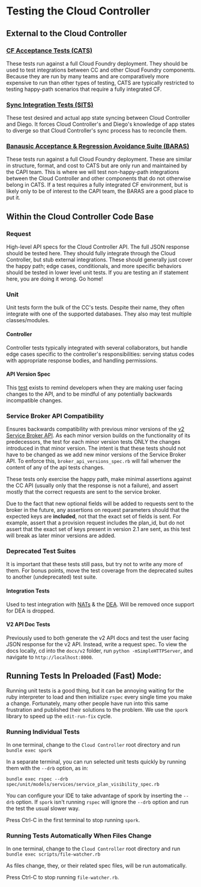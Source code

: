 # Testing the Cloud Controller

## External to the Cloud Controller

### [CF Acceptance Tests (CATS)](https://github.com/cloudfoundry/cf-acceptance-tests/)

These tests run against a full Cloud Foundry deployment. They should be used to test integrations between CC and other Cloud Foundry components. Because they are run by many teams and are comparatively more expensive to run than other types of testing, CATS are typically restricted to testing happy-path scenarios that require a fully integrated CF.

### [Sync Integration Tests (SITS)](https://github.com/cloudfoundry/sync-integration-tests)

These test desired and actual app state syncing between Cloud Controller and Diego. It forces Cloud Controller's and Diego's knowledge of app states to diverge so that Cloud Controller's sync process has to reconcile them.

### [Banausic Acceptance & Regression Avoidance Suite (BARAS)](https://github.com/cloudfoundry/capi-bara-tests)

These tests run against a full Cloud Foundry deployment. These are similar in structure, format, and cost to CATS but are only run and maintained by the CAPI team. This is where we will test non-happy-path integrations between the Cloud Controller and other components that do not otherwise belong in CATS. If a test requires a fully integrated CF environment, but is likely only to be of interest to the CAPI team, the BARAS are a good place to put it.

## Within the Cloud Controller Code Base

### Request

High-level API specs for the Cloud Controller API. The full JSON response should be tested here. They should fully integrate through the Cloud Controller, but stub external integrations. These should generally just cover the happy path; edge cases, conditionals, and more specific behaviors should be tested in lower level unit tests. If you are testing an if statement here, you are doing it wrong. Go home!

### Unit

Unit tests form the bulk of the CC's tests. Despite their name, they often integrate with one of the supported databases. They also may test multiple classes/modules.

#### Controller

Controller tests typically integrated with several collaborators, but handle edge cases specific to the controller's responsibilities: serving status codes with appropriate response bodies, and handling permissions.

#### API Version Spec

This [test](spec/api/api_version_spec.rb) exists to remind developers when they are making user facing changes to the API, and to be mindful of any potentially backwards incompatible changes. 

### Service Broker API Compatibility

Ensures backwards compatibility with previous minor versions of the [v2 Service Broker API](http://docs.cloudfoundry.org/services/api.html). As each minor version builds on the functionality
of its predecessors, the test for each minor version tests ONLY the changes introduced in that minor version.
The intent is that these tests should not have to be changed as we add
new minor versions of the Service Broker API. To enforce this, `broker_api_versions_spec.rb` will fail
whenver the content of any of the api tests changes.

These tests only exercise the happy path, make minimal assertions against the CC API
(usually only that the response is not a failure), and assert mostly that the correct requests are
sent to the service broker.

Due to the fact that new optional fields will be added
to requests sent to the broker in the future, any assertions on request parameters should that the
expected keys are **included**, not that the exact set of fields is sent. For example, assert that
a provision request includes the plan_id, but do not assert that the exact set of keys present in
version 2.1 are sent, as this test will break as later minor versions are added.

### Deprecated Test Suites

It is important that these tests still pass, but try not to write any more of them. For bonus points, move the test coverage from the deprecated suites to another (undeprecated) test suite.

#### Integration Tests

Used to test integration with [NATs](https://github.com/cloudfoundry/nats-release) & the [DEA](https://github.com/cloudfoundry/dea_ng). Will be removed once support for DEA is dropped.

#### V2 API Doc Tests

Previously used to both generate the v2 API docs and test the user facing JSON response for the v2 API. Instead, write a request spec.
To view the docs locally, cd into the `docs/v2` folder, run `python -mSimpleHTTPServer`, and navigate to `http://localhost:8000`.

## Running Tests In Preloaded (Fast) Mode:

Running unit tests is a good thing, but it can be annoying waiting for
the ruby interpreter to load and then initialize `rspec` every single
time you make a change. Fortunately, many other people have run into
this same frustration and published their solutions to the problem. We
use the `spork` library to speed up the `edit-run-fix` cycle.

### Running Individual Tests

In one terminal, change to the `Cloud Controller` root directory and run `bundle exec spork`

In a separate terminal, you can run selected unit tests quickly by running them with the `--drb` option, as in:

    bundle exec rspec --drb spec/unit/models/services/service_plan_visibility_spec.rb

You can configure your IDE to take advantage of spork by inserting the `--drb` option. If `spork` isn't running `rspec` will ignore the `--drb` option and run the test the usual slower way.

Press Ctrl-C in the first terminal to stop running `spork`.

### Running Tests Automatically When Files Change

In one terminal, change to the `Cloud Controller` root directory and run `bundle exec scripts/file-watcher.rb`

As files change, they, or their related spec files, will be run automatically.

Press Ctrl-C to stop running `file-watcher.rb`.
